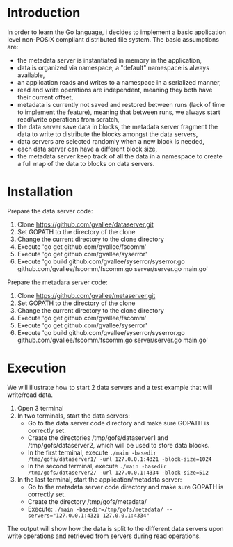# Introduction

In order to learn the Go language, i decides to implement a basic application
level non-POSIX compliant distributed file system. The basic assumptions are:
- the metadata server is instantiated in memory in the application,
- data is organized via namespace; a "default" namespace is always available,
- an application reads and writes to a namespace in a serialized  manner,
- read and write operations are independent, meaning they both have their current offset,
- metadata is currently not saved and restored between runs (lack of time to implement the feature), meaning that between runs, we always start read/write operations from scratch,
- the data server save data in blocks, the metadata server fragment the data to write to distribute the blocks amongst the data servers,
- data servers are selected randomly when a new block is needed,
- each data server can have a different block size,
- the metadata server keep track of all the data in a namespace to create a full map of the data to blocks on data servers.

# Installation

Prepare the data server code:

1. Clone https://github.com/gvallee/dataserver.git
2. Set GOPATH to the directory of the clone
3. Change the current directory to the clone directory
4. Execute 'go get github.com/gvallee/fscomm'
5. Execute 'go get github.com/gvallee/syserror'
6. Execute 'go build github.com/gvallee/syserror/syserror.go github.com/gvallee/fscomm/fscomm.go server/server.go main.go'

Prepare the metadara server code:

1. Clone https://github.com/gvallee/metaserver.git
2. Set GOPATH to the directory of the clone
3. Change the current directory to the clone directory
4. Execute 'go get github.com/gvallee/fscomm'
5. Execute 'go get github.com/gvallee/syserror'
6. Execute 'go build github.com/gvallee/syserror/syserror.go github.com/gvallee/fscomm/fscomm.go server/server.go main.go'

# Execution

We will illustrate how to start 2 data servers and a test example that will write/read data.

1. Open 3 terminal
2. In two terminals, start the data servers:
	- Go to the data server code directory and make sure GOPATH is correctly set.
	- Create the directories /tmp/gofs/dataserver1 and /tmp/gofs/dataserver2, which will be used to store data blocks.
	- In the first terminal, execute ```./main -basedir /tmp/gofs/dataserver1/ -url 127.0.0.1:4321 -block-size=1024```
	- In the second terminal, execute ```./main -basedir /tmp/gofs/dataserver2/ -url 127.0.0.1:4334 -block-size=512```
3. In the last terminal, start the application/metadata server:
	- Go to the metadata server code directory and make sure GOPATH is correctly set.
	- Create the directory /tmp/gofs/metadata/
	- Execute: ```./main -basedir=/tmp/gofs/metadata/ --servers="127.0.0.1:4321 127.0.0.1:4334"```

The output will show how the data is split to the different data servers upon write operations and retrieved from servers during read operations.
